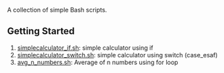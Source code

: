 A collection of simple Bash scripts.

## Getting Started

1. [simplecalculator_if.sh](scripts/simplecalculator_if.sh): simple calculator using if
2. [simplecalculator_switch.sh](scripts/simplecalculator_switch.sh): simple calculator using switch (case_esaf)
3. [avg_n_numbers.sh](scripts/avg_n_numbers.sh): Average of n numbers using for loop

